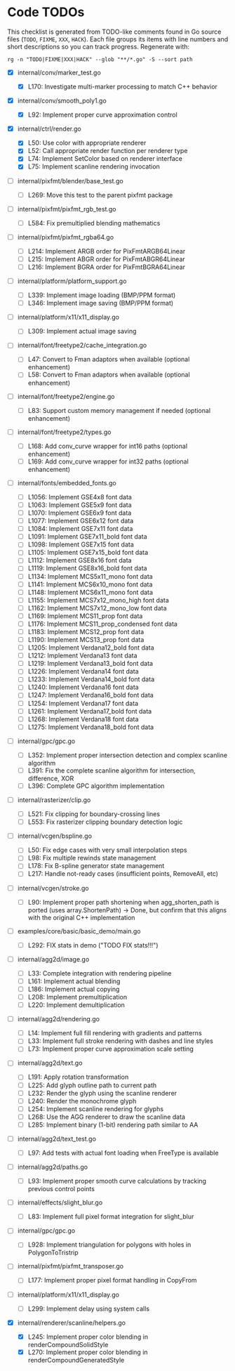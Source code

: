# Code TODOs

This checklist is generated from TODO-like comments found in Go source files (`TODO`, `FIXME`, `XXX`, `HACK`). Each file groups its items with line numbers and short descriptions so you can track progress. Regenerate with:

`rg -n "TODO|FIXME|XXX|HACK" --glob "**/*.go" -S --sort path`

- [x] internal/conv/marker_test.go

  - [x] L170: Investigate multi-marker processing to match C++ behavior

- [x] internal/conv/smooth_poly1.go

  - [x] L92: Implement proper curve approximation control

- [x] internal/ctrl/render.go

  - [x] L50: Use color with appropriate renderer
  - [x] L52: Call appropriate render function per renderer type
  - [x] L74: Implement SetColor based on renderer interface
  - [x] L75: Implement scanline rendering invocation

- [ ] internal/pixfmt/blender/base_test.go

  - [ ] L269: Move this test to the parent pixfmt package

- [ ] internal/pixfmt/pixfmt_rgb_test.go

  - [ ] L584: Fix premultiplied blending mathematics

- [ ] internal/pixfmt/pixfmt_rgba64.go

  - [ ] L214: Implement ARGB order for PixFmtARGB64Linear
  - [ ] L215: Implement ABGR order for PixFmtABGR64Linear
  - [ ] L216: Implement BGRA order for PixFmtBGRA64Linear

- [ ] internal/platform/platform_support.go

  - [ ] L339: Implement image loading (BMP/PPM format)
  - [ ] L346: Implement image saving (BMP/PPM format)

- [ ] internal/platform/x11/x11_display.go

  - [ ] L309: Implement actual image saving

- [ ] internal/font/freetype2/cache_integration.go

  - [ ] L47: Convert to Fman adaptors when available (optional enhancement)
  - [ ] L58: Convert to Fman adaptors when available (optional enhancement)

- [ ] internal/font/freetype2/engine.go

  - [ ] L83: Support custom memory management if needed (optional enhancement)

- [ ] internal/font/freetype2/types.go

  - [ ] L168: Add conv_curve wrapper for int16 paths (optional enhancement)
  - [ ] L169: Add conv_curve wrapper for int32 paths (optional enhancement)

- [ ] internal/fonts/embedded_fonts.go

  - [ ] L1056: Implement GSE4x8 font data
  - [ ] L1063: Implement GSE5x9 font data
  - [ ] L1070: Implement GSE6x9 font data
  - [ ] L1077: Implement GSE6x12 font data
  - [ ] L1084: Implement GSE7x11 font data
  - [ ] L1091: Implement GSE7x11_bold font data
  - [ ] L1098: Implement GSE7x15 font data
  - [ ] L1105: Implement GSE7x15_bold font data
  - [ ] L1112: Implement GSE8x16 font data
  - [ ] L1119: Implement GSE8x16_bold font data
  - [ ] L1134: Implement MCS5x11_mono font data
  - [ ] L1141: Implement MCS6x10_mono font data
  - [ ] L1148: Implement MCS6x11_mono font data
  - [ ] L1155: Implement MCS7x12_mono_high font data
  - [ ] L1162: Implement MCS7x12_mono_low font data
  - [ ] L1169: Implement MCS11_prop font data
  - [ ] L1176: Implement MCS11_prop_condensed font data
  - [ ] L1183: Implement MCS12_prop font data
  - [ ] L1190: Implement MCS13_prop font data
  - [ ] L1205: Implement Verdana12_bold font data
  - [ ] L1212: Implement Verdana13 font data
  - [ ] L1219: Implement Verdana13_bold font data
  - [ ] L1226: Implement Verdana14 font data
  - [ ] L1233: Implement Verdana14_bold font data
  - [ ] L1240: Implement Verdana16 font data
  - [ ] L1247: Implement Verdana16_bold font data
  - [ ] L1254: Implement Verdana17 font data
  - [ ] L1261: Implement Verdana17_bold font data
  - [ ] L1268: Implement Verdana18 font data
  - [ ] L1275: Implement Verdana18_bold font data

- [ ] internal/gpc/gpc.go

  - [ ] L352: Implement proper intersection detection and complex scanline algorithm
  - [ ] L391: Fix the complete scanline algorithm for intersection, difference, XOR
  - [ ] L396: Complete GPC algorithm implementation

- [ ] internal/rasterizer/clip.go

  - [ ] L521: Fix clipping for boundary-crossing lines
  - [ ] L553: Fix rasterizer clipping boundary detection logic

- [ ] internal/vcgen/bspline.go

  - [ ] L50: Fix edge cases with very small interpolation steps
  - [ ] L98: Fix multiple rewinds state management
  - [ ] L178: Fix B-spline generator state management
  - [ ] L217: Handle not-ready cases (insufficient points, RemoveAll, etc)

- [ ] internal/vcgen/stroke.go

  - [ ] L90: Implement proper path shortening when agg_shorten_path is ported (uses array.ShortenPath) -> Done, but confirm that this aligns with the original C++ implementation

- [ ] examples/core/basic/basic_demo/main.go

  - [ ] L292: FIX stats in demo ("TODO FIX stats!!!")

- [ ] internal/agg2d/image.go

  - [ ] L33: Complete integration with rendering pipeline
  - [ ] L161: Implement actual blending
  - [ ] L186: Implement actual copying
  - [ ] L208: Implement premultiplication
  - [ ] L220: Implement demultiplication

- [ ] internal/agg2d/rendering.go

  - [ ] L14: Implement full fill rendering with gradients and patterns
  - [ ] L33: Implement full stroke rendering with dashes and line styles
  - [ ] L73: Implement proper curve approximation scale setting

- [ ] internal/agg2d/text.go

  - [ ] L191: Apply rotation transformation
  - [ ] L225: Add glyph outline path to current path
  - [ ] L232: Render the glyph using the scanline renderer
  - [ ] L240: Render the monochrome glyph
  - [ ] L254: Implement scanline rendering for glyphs
  - [ ] L268: Use the AGG renderer to draw the scanline data
  - [ ] L285: Implement binary (1-bit) rendering path similar to AA

- [ ] internal/agg2d/text_test.go

  - [ ] L97: Add tests with actual font loading when FreeType is available

- [ ] internal/agg2d/paths.go

  - [ ] L93: Implement proper smooth curve calculations by tracking previous control points

- [ ] internal/effects/slight_blur.go

  - [ ] L83: Implement full pixel format integration for slight_blur

- [ ] internal/gpc/gpc.go

  - [ ] L928: Implement triangulation for polygons with holes in PolygonToTristrip

- [ ] internal/pixfmt/pixfmt_transposer.go

  - [ ] L177: Implement proper pixel format handling in CopyFrom

- [ ] internal/platform/x11/x11_display.go

  - [ ] L299: Implement delay using system calls

- [x] internal/renderer/scanline/helpers.go

  - [x] L245: Implement proper color blending in renderCompoundSolidStyle
  - [x] L270: Implement proper color blending in renderCompoundGeneratedStyle
